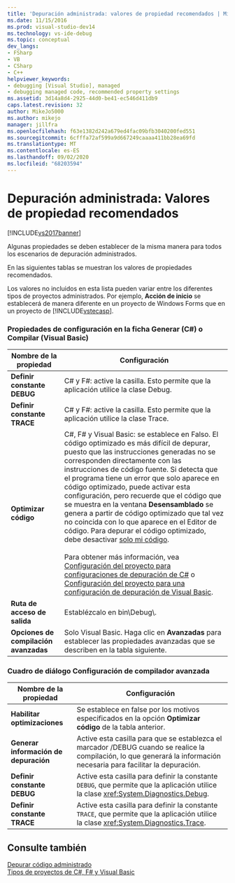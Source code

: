 ```yaml
---
title: 'Depuración administrada: valores de propiedad recomendados | Microsoft Docs'
ms.date: 11/15/2016
ms.prod: visual-studio-dev14
ms.technology: vs-ide-debug
ms.topic: conceptual
dev_langs:
- FSharp
- VB
- CSharp
- C++
helpviewer_keywords:
- debugging [Visual Studio], managed
- debugging managed code, recommended property settings
ms.assetid: 3d14a8d4-2925-44d0-be41-ec546d411db9
caps.latest.revision: 32
author: MikeJo5000
ms.author: mikejo
manager: jillfra
ms.openlocfilehash: f63e1382d242a679ed4fac09bfb3040200fed551
ms.sourcegitcommit: 6cfffa72af599a9d667249caaaa411bb28ea69fd
ms.translationtype: MT
ms.contentlocale: es-ES
ms.lasthandoff: 09/02/2020
ms.locfileid: "68203594"
---
```

# <a name="managed-debugging-recommended-property-settings"></a>Depuración administrada: Valores de propiedad recomendados
[!INCLUDE[vs2017banner](../includes/vs2017banner.md)]

Algunas propiedades se deben establecer de la misma manera para todos los escenarios de depuración administrados.  
  
 En las siguientes tablas se muestran los valores de propiedades recomendados.  
  
 Los valores no incluidos en esta lista pueden variar entre los diferentes tipos de proyectos administrados. Por ejemplo, **Acción de inicio** se establecerá de manera diferente en un proyecto de Windows Forms que en un proyecto de [!INCLUDE[vstecasp](../includes/vstecasp-md.md)].  
  
### <a name="configuration-properties-on-the-build-c-or-compile-visual-basic-tab"></a>Propiedades de configuración en la ficha Generar (C#) o Compilar (Visual Basic)  
  
|**Nombre de la propiedad**|**Configuración**|  
|-----------------------|-----------------|  
|**Definir constante DEBUG**|C# y F#: active la casilla. Esto permite que la aplicación utilice la clase Debug.|  
|**Definir constante TRACE**|C# y F#: active la casilla. Esto permite que la aplicación utilice la clase Trace.|  
|**Optimizar código**|C#, F# y Visual Basic: se establece en Falso. El código optimizado es más difícil de depurar, puesto que las instrucciones generadas no se corresponden directamente con las instrucciones de código fuente. Si detecta que el programa tiene un error que solo aparece en código optimizado, puede activar esta configuración, pero recuerde que el código que se muestra en la ventana **Desensamblado** se genera a partir de código optimizado que tal vez no coincida con lo que aparece en el Editor de código. Para depurar el código optimizado, debe desactivar [solo mi código](just-my-code.md).<br /><br /> Para obtener más información, vea [Configuración del proyecto para configuraciones de depuración de C#](../debugger/project-settings-for-csharp-debug-configurations.md) o [Configuración del proyecto para una configuración de depuración de Visual Basic](../debugger/project-settings-for-a-visual-basic-debug-configuration.md).|  
|**Ruta de acceso de salida**|Establézcalo en bin\Debug\\.|  
|**Opciones de compilación avanzadas**|Solo Visual Basic. Haga clic en **Avanzadas** para establecer las propiedades avanzadas que se describen en la tabla siguiente.|  
  
### <a name="advanced-compiler-settings-dialog-box"></a>Cuadro de diálogo Configuración de compilador avanzada  
  
|**Nombre de la propiedad**|**Configuración**|  
|-----------------------|-----------------|  
|**Habilitar optimizaciones**|Se establece en false por los motivos especificados en la opción **Optimizar código** de la tabla anterior.|  
|**Generar información de depuración**|Active esta casilla para que se establezca el marcador /DEBUG cuando se realice la compilación, lo que generará la información necesaria para facilitar la depuración.|  
|**Definir constante DEBUG**|Active esta casilla para definir la constante `DEBUG`, que permite que la aplicación utilice la clase <xref:System.Diagnostics.Debug>.|  
|**Definir constante TRACE**|Active esta casilla para definir la constante `TRACE`, que permite que la aplicación utilice la clase <xref:System.Diagnostics.Trace>.|  
  
## <a name="see-also"></a>Consulte también  
 [Depurar código administrado](../debugger/debugging-managed-code.md)   
 [Tipos de proyectos de C#, F# y Visual Basic](../debugger/debugging-preparation-csharp-f-hash-and-visual-basic-project-types.md)
